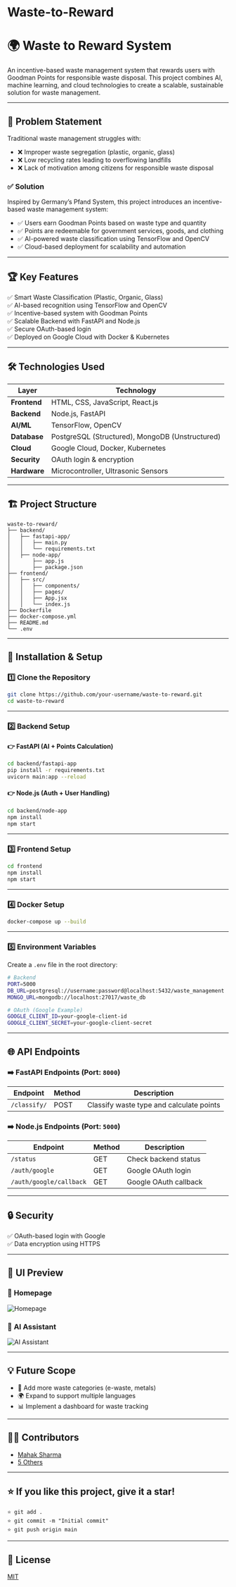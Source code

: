 # Waste-to-Reward

# 🌍 Waste to Reward System

An incentive-based waste management system that rewards users with Goodman Points for responsible waste disposal. This project combines AI, machine learning, and cloud technologies to create a scalable, sustainable solution for waste management.

---

## 🚀 **Problem Statement**
Traditional waste management struggles with:
- ❌ Improper waste segregation (plastic, organic, glass)  
- ❌ Low recycling rates leading to overflowing landfills  
- ❌ Lack of motivation among citizens for responsible waste disposal  

### ✅ **Solution**
Inspired by Germany’s Pfand System, this project introduces an incentive-based waste management system:
- ✅ Users earn Goodman Points based on waste type and quantity  
- ✅ Points are redeemable for government services, goods, and clothing  
- ✅ AI-powered waste classification using TensorFlow and OpenCV  
- ✅ Cloud-based deployment for scalability and automation  

---

## 🏆 **Key Features**
✅ Smart Waste Classification (Plastic, Organic, Glass)  
✅ AI-based recognition using TensorFlow and OpenCV  
✅ Incentive-based system with Goodman Points  
✅ Scalable Backend with FastAPI and Node.js  
✅ Secure OAuth-based login  
✅ Deployed on Google Cloud with Docker & Kubernetes  

---

## 🛠️ **Technologies Used**
| Layer | Technology |
|-------|------------|
| **Frontend** | HTML, CSS, JavaScript, React.js |
| **Backend** | Node.js, FastAPI |
| **AI/ML** | TensorFlow, OpenCV |
| **Database** | PostgreSQL (Structured), MongoDB (Unstructured) |
| **Cloud** | Google Cloud, Docker, Kubernetes |
| **Security** | OAuth login & encryption |
| **Hardware** | Microcontroller, Ultrasonic Sensors |

---

## 🏗️ **Project Structure**
```
waste-to-reward/
├── backend/
│   ├── fastapi-app/
│   │   ├── main.py
│   │   └── requirements.txt
│   ├── node-app/
│       ├── app.js
│       ├── package.json
├── frontend/
│   ├── src/
│   │   ├── components/
│   │   ├── pages/
│   │   ├── App.jsx
│   │   └── index.js
├── Dockerfile
├── docker-compose.yml
├── README.md
└── .env
```

---

## 🚀 **Installation & Setup**
### 1️⃣ **Clone the Repository**
```bash
git clone https://github.com/your-username/waste-to-reward.git
cd waste-to-reward
```

---

### 2️⃣ **Backend Setup**
#### 👉 **FastAPI (AI + Points Calculation)**
```bash
cd backend/fastapi-app
pip install -r requirements.txt
uvicorn main:app --reload
```

#### 👉 **Node.js (Auth + User Handling)**
```bash
cd backend/node-app
npm install
npm start
```

---

### 3️⃣ **Frontend Setup**
```bash
cd frontend
npm install
npm start
```

---

### 4️⃣ **Docker Setup**
```bash
docker-compose up --build
```

---

### 5️⃣ **Environment Variables**
Create a `.env` file in the root directory:
```bash
# Backend
PORT=5000
DB_URL=postgresql://username:password@localhost:5432/waste_management
MONGO_URL=mongodb://localhost:27017/waste_db

# OAuth (Google Example)
GOOGLE_CLIENT_ID=your-google-client-id
GOOGLE_CLIENT_SECRET=your-google-client-secret
```

---

## 🌐 **API Endpoints**
### ➡️ FastAPI Endpoints (Port: `8000`)
| Endpoint | Method | Description |
|----------|--------|-------------|
| `/classify/` | POST | Classify waste type and calculate points |

### ➡️ Node.js Endpoints (Port: `5000`)
| Endpoint | Method | Description |
|----------|--------|-------------|
| `/status` | GET | Check backend status |
| `/auth/google` | GET | Google OAuth login |
| `/auth/google/callback` | GET | Google OAuth callback |

---

## 🔒 **Security**
✅ OAuth-based login with Google  
✅ Data encryption using HTTPS  

---

## 📸 **UI Preview**
### 🏡 **Homepage**
![Homepage](./screenshots/homepage.png)

### 🚀 **AI Assistant**
![AI Assistant](./screenshots/ai-assistant.png)

---

## 💡 **Future Scope**
- 🌱 Add more waste categories (e-waste, metals)  
- 🌍 Expand to support multiple languages  
- 📊 Implement a dashboard for waste tracking  

---

## 👨‍💻 **Contributors**
- [Mahak Sharma](https://github.com/Mahak-Sharma)  
- [5 Others](https://github.com/)  

---

## ⭐ **If you like this project, give it a star!**  
```
⭐ git add .
⭐ git commit -m "Initial commit"
⭐ git push origin main
```

---

## 📃 **License**
[MIT](LICENSE)

